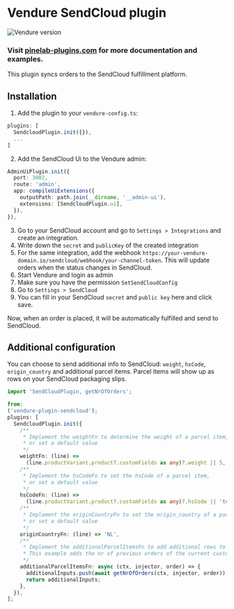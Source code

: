 # Vendure SendCloud plugin

![Vendure version](https://img.shields.io/npm/dependency-version/vendure-plugin-sendcloud/dev/@vendure/core)

### Visit [pinelab-plugins.com](https://pinelab-plugins.com/plugin/vendure-plugin-sendcloud) for more documentation and examples.

This plugin syncs orders to the SendCloud fulfillment platform.

## Installation

1. Add the plugin to your `vendure-config.ts`:

```ts
plugins: [
  SendcloudPlugin.init({}),
  ...
]
```

2. Add the SendCloud Ui to the Vendure admin:

```ts
AdminUiPlugin.init({
  port: 3002,
  route: 'admin',
  app: compileUiExtensions({
    outputPath: path.join(__dirname, '__admin-ui'),
    extensions: [SendcloudPlugin.ui],
  }),
}),
```

3. Go to your SendCloud account and go to `Settings > Integrations` and create an integration.
4. Write down the `secret` and `publicKey` of the created integration
5. For the same integration, add the webhook `https://your-vendure-domain.io/sendcloud/webhook/your-channel-token`. This
   will update orders when the status changes in SendCloud.
6. Start Vendure and login as admin
7. Make sure you have the permission `SetSendCloudConfig`
8. Go to `Settings > SendCloud`
9. You can fill in your SendCloud `secret` and `public key` here and click save.

Now, when an order is placed, it will be automatically fulfilled and send to SendCloud.

## Additional configuration

You can choose to send additional info to SendCloud: `weight`, `hsCode`, `origin_country` and additional parcel items.
Parcel items will show up as rows on your SendCloud packaging slips.

```ts
import 'SendCloudPlugin, getNrOfOrders';

from;
('vendure-plugin-sendcloud');
plugins: [
  SendcloudPlugin.init({
    /**
     * Implement the weightFn to determine the weight of a parcel item,
     * or set a default value
     */
    weightFn: (line) =>
      (line.productVariant.product?.customFields as any)?.weight || 5,
    /**
     * Implement the hsCodeFn to set the hsCode of a parcel item,
     * or set a default value
     */
    hsCodeFn: (line) =>
      (line.productVariant.product?.customFields as any)?.hsCode || 'test hs',
    /**
     * Implement the originCountryFn to set the origin_country of a parcel item,
     * or set a default value
     */
    originCountryFn: (line) => 'NL',
    /**
     * Implement the additionalParcelItemsFn to add additional rows to the SendCloud order.
     * This example adds the nr of previous orders of the current customer to SendCloud
     */
    additionalParcelItemsFn: async (ctx, injector, order) => {
      additionalInputs.push(await getNrOfOrders(ctx, injector, order));
      return additionalInputs;
    },
  }),
];
```
